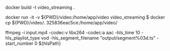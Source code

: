 docker build -t video_streaming .

docker run -it -v ${PWD}/video:/home/app/video video_streaming
$ docker cp ${PWD}/video/. 325836eac5ce:/home/app/video/

ffmpeg -i input.mp4 -codec:v libx264 -codec:a aac -hls_time 10 -hls_playlist_type vod -hls_segment_filename "output/segment%03d.ts" -start_number 0 ${hlsPath}
